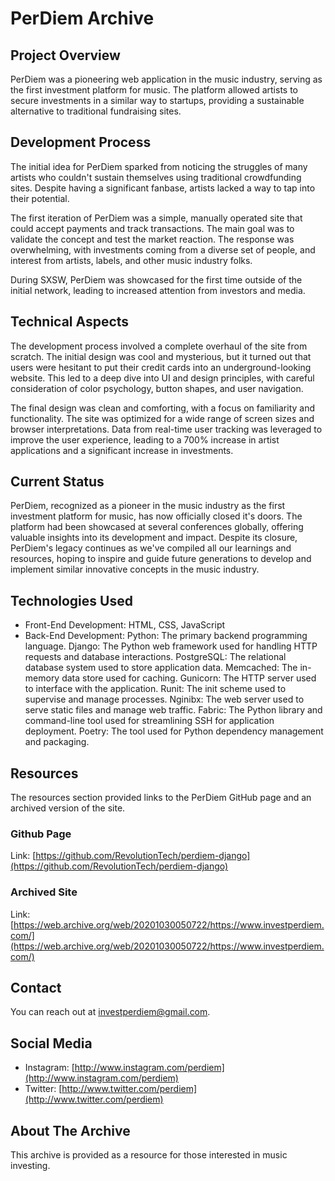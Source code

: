 # PerDiem Archive

## Project Overview

PerDiem was a pioneering web application in the music industry, serving as the first investment platform for music. The platform allowed artists to secure investments in a similar way to startups, providing a sustainable alternative to traditional fundraising sites.

## Development Process

The initial idea for PerDiem sparked from noticing the struggles of many artists who couldn't sustain themselves using traditional crowdfunding sites. Despite having a significant fanbase, artists lacked a way to tap into their potential. 

The first iteration of PerDiem was a simple, manually operated site that could accept payments and track transactions. The main goal was to validate the concept and test the market reaction. The response was overwhelming, with investments coming from a diverse set of people, and interest from artists, labels, and other music industry folks.

During SXSW, PerDiem was showcased for the first time outside of the initial network, leading to increased attention from investors and media.

## Technical Aspects

The development process involved a complete overhaul of the site from scratch. The initial design was cool and mysterious, but it turned out that users were hesitant to put their credit cards into an underground-looking website. This led to a deep dive into UI and design principles, with careful consideration of color psychology, button shapes, and user navigation.

The final design was clean and comforting, with a focus on familiarity and functionality. The site was optimized for a wide range of screen sizes and browser interpretations. Data from real-time user tracking was leveraged to improve the user experience, leading to a 700% increase in artist applications and a significant increase in investments.

## Current Status

PerDiem, recognized as a pioneer in the music industry as the first investment platform for music, has now officially closed it's doors. The platform had been showcased at several conferences globally, offering valuable insights into its development and impact. Despite its closure, PerDiem's legacy continues as we've compiled all our learnings and resources, hoping to inspire and guide future generations to develop and implement similar innovative concepts in the music industry.

## Technologies Used

- Front-End Development: HTML, CSS, JavaScript
- Back-End Development: Python: The primary backend programming language.
Django: The Python web framework used for handling HTTP requests and database interactions.
PostgreSQL: The relational database system used to store application data.
Memcached: The in-memory data store used for caching.
Gunicorn: The HTTP server used to interface with the application.
Runit: The init scheme used to supervise and manage processes.
Nginibx: The web server used to serve static files and manage web traffic.
Fabric: The Python library and command-line tool used for streamlining SSH for application deployment.
Poetry: The tool used for Python dependency management and packaging.


## Resources

The resources section provided links to the PerDiem GitHub page and an archived version of the site.

### Github Page

Link: [https://github.com/RevolutionTech/perdiem-django](https://github.com/RevolutionTech/perdiem-django)

### Archived Site

Link: [https://web.archive.org/web/20201030050722/https://www.investperdiem.com/](https://web.archive.org/web/20201030050722/https://www.investperdiem.com/)

## Contact

You can reach out at investperdiem@gmail.com.

## Social Media

- Instagram: [http://www.instagram.com/perdiem](http://www.instagram.com/perdiem)
- Twitter: [http://www.twitter.com/perdiem](http://www.twitter.com/perdiem)

## About The Archive

This archive is provided as a resource for those interested in music investing. 

